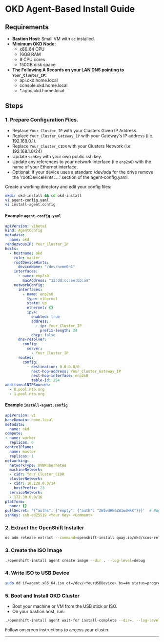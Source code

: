 # OKD Agent-Based Install Guide

## Requirements

- **Bastion Host:** Small VM with `oc` installed.
- **Minimum OKD Node:**  
  - x86_64 CPU  
  - 16GB RAM  
  - 8 CPU cores  
  - 150GB disk space 
- **The Following A Records on your LAN DNS pointing to `Your_Cluster_IP`:**
  - api.okd.home.local
  - console.okd.home.local
  - *.apps.okd.home.local

## Steps

### 1. Prepare Configuration Files. 
  - Replace `Your_Cluster_IP` with your Clusters Given IP Address.
  - Replace `Your_Cluster_Gateway_IP` with your Gateway's IP address (i.e. 192.168.0.1).
  - Replace `Your_Cluster_CIDR` with your Clusters Network (i.e 192.168.1.0/24)
  - Update `sshKey` with your own public ssh key.
  - Update any references to your network interface (i.e `enp2s0`) with the name of your Ethernet interface.
  - Optional: If your device uses a standard /dev/sda for the drive remove the 'rootDeviceHints: ...' section of the agent-config.yaml.

Create a working directory and edit your config files:

```sh
mkdir okd-install && cd okd-install
vi agent-config.yaml
vi install-agent.config
```

#### Example `agent-config.yaml`

```yaml
apiVersion: v1beta1
kind: AgentConfig
metadata:
  name: okd
rendezvousIP: Your_Cluster_IP
hosts:
  - hostname: okd
    role: master
    rootDeviceHints:
      deviceName: "/dev/nvme0n1"
    interfaces:
      - name: enp2s0
        macAddress: "12:dd:cc:ee:bb:aa"
    networkConfig:
      interfaces:
        - name: enp2s0
          type: ethernet
          state: up
          ethernet: {}
          ipv4:
            enabled: true
            address:
              - ip: Your_Cluster_IP
                prefix-length: 24
            dhcp: false
      dns-resolver:
        config:
          server:
            - Your_Cluster_IP
      routes:
        config:
          - destination: 0.0.0.0/0
            next-hop-address: Your_Cluster_Gateway_IP
            next-hop-interface: enp2s0
            table-id: 254
additionalNTPSources:
  - 0.pool.ntp.org
  - 1.pool.ntp.org
```

#### Example `install-agent.config`

```yaml
apiVersion: v1
baseDomain: home.local
metadata:
  name: okd
compute:
- name: worker
  replicas: 0
controlPlane:
  name: master
  replicas: 1
networking:
  networkType: OVNKubernetes
  machineNetwork:
  - cidr: Your_Cluster_CIDR
  clusterNetwork:
  - cidr: 10.128.0.0/14
    hostPrefix: 23
  serviceNetwork:
  - 172.30.0.0/16
platform:
  none: {}
pullSecret: '{"auths": {"empty": {"auth": "ZW1wdHk6ZW1wdHkK"}}}'  # Bogus Pull Secret per OKD Docs
sshKey: ssh-ed25519 <Your Key> <Comment>
```

### 2. Extract the OpenShift Installer

```sh
oc adm release extract --command=openshift-install quay.io/okd/scos-release:4.19.0-okd-scos.15
```

### 3. Create the ISO Image

```sh
./openshift-install agent create image --dir . --log-level=debug
```

### 4. Write ISO to USB Device

```sh
sudo dd if=agent.x86_64.iso of=/dev/<YourUSBDevice> bs=4m status=progress
```

### 5. Boot and Install OKD Cluster

- Boot your machine or VM from the USB stick or ISO.
- On your bastion host, run:

```sh
./openshift-install agent wait-for install-complete --dir=. --log-level=debug
```

Follow onscreen instructions to access your cluster.

---
